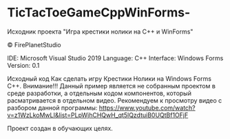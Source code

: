 # TicTacToeGameCppWinForms-
Исходник проекта "Игра крестики нолики на C++ и WinForms"

© FirePlanetStudio

IDE: Microsoft Visual Studio 2019
Language: C++
Interface: Windows Forms
Version: 0.1

Исходный код Как сделать игру Крестики Нолики на Windows Forms C++.
Внимание!!!
Данный пример является не собранным проектом в среде разработки, а отдельным кодом компонентов, который расматривается в отдельном видео.
Рекомендуем к просмотру видео с разбором данной программы: https://www.youtube.com/watch?v=z1WzLkoMwLI&list=PLpWjhCHQwH_qt5lQzdtuiB0UQtBf1OFjF

Проект создан в обучающих целях.
